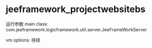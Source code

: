 # jeeframework_projectwebsitebs

运行参数
main class: com.jeeframework.logicframework.util.server.JeeFrameWorkServer


vm options:
待续